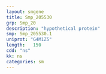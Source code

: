 ```yaml
---
layout: smgene
title: Smp_205530
grp: Smp_20
description: "hypothetical protein"
smp: Smp_205530.1
uniprot: "G4M1Z5"
length:   150
cdd: "ns"
kk: ns
categories: sm
---
```

